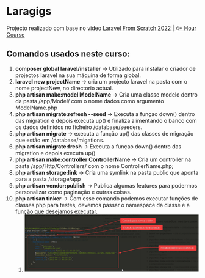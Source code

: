 # Laragigs
Projecto realizado com base no video [Laravel From Scratch 2022 | 4+ Hour Course](https://youtu.be/MYyJ4PuL4pY)

## Comandos usados neste curso:
1. **composer global laravel/installer** -> Utilizado para instalar o criador de projectos laravel na sua máquina de forma global.
2. **laravel new projectName** -> cria um projecto laravel na pasta com o nome projectNew, no directorio actual.
3. **php artisan make:model ModelName** -> Cria uma classe modelo dentro da pasta /app/Model/ com o nome dados como argumento ModelName.php
4. **php artisan migrate:refresh --seed** -> Executa a funçao down() dentro das migration e depois executa up() e finaliza alimentando o banco com os dados definidos no ficheiro /database/seeders.
5. **php artisan migrate** -> executa a função up() das classes de migração que estão em /database/migations.
6. **php artisan migrate:fresh** -> Executa a funçao down() dentro das migration e depois executa up()
7. **php artisan make:controller ControllerName** -> Cria um controller na pasta /app/Http/Controllers/ com o nome ControllerName.php;
8. **php artisan storage:link** -> Cria uma symlink na pasta public que aponta para a pasta /storage/app
9. **php artisan vendor:publish** -> Publica algumas features para podermos personalizar como paginação e outras coisas.
10. **php artisan tinker** -> Com esse comando podemos executar funções de classes php para testes, devemos passar o namespace da classe e a função que desejamos executar.
    1. ![Imagem mostrando o tinker em ac ção](./public/images/acessando-o-tinker.png)
